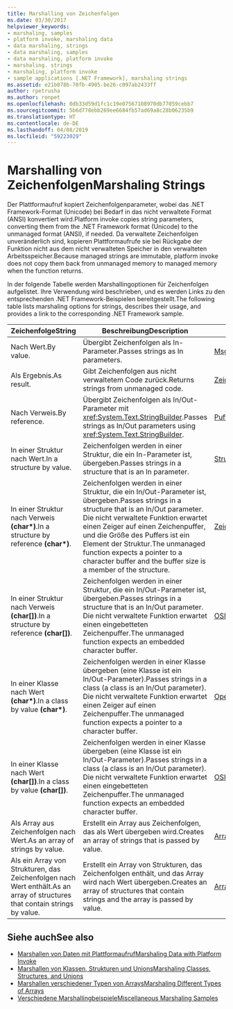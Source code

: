 ```yaml
---
title: Marshalling von Zeichenfolgen
ms.date: 03/30/2017
helpviewer_keywords:
- marshaling, samples
- platform invoke, marshaling data
- data marshaling, strings
- data marshaling, samples
- data marshaling, platform invoke
- marshaling. strings
- marshaling, platform invoke
- sample applications [.NET Framework], marshaling strings
ms.assetid: e21b078b-70fb-4905-be26-c097ab2433ff
author: rpetrusha
ms.author: ronpet
ms.openlocfilehash: 0db33d59d1fc1c19e07567108970db77059cebb7
ms.sourcegitcommit: 5b6d778ebb269ee6684fb57ad69a8c28b06235b9
ms.translationtype: HT
ms.contentlocale: de-DE
ms.lasthandoff: 04/08/2019
ms.locfileid: "59223029"
---
```

# <a name="marshaling-strings"></a><span data-ttu-id="351eb-102">Marshalling von Zeichenfolgen</span><span class="sxs-lookup"><span data-stu-id="351eb-102">Marshaling Strings</span></span>
<span data-ttu-id="351eb-103">Der Plattformaufruf kopiert Zeichenfolgenparameter, wobei das .NET Framework-Format (Unicode) bei Bedarf in das nicht verwaltete Format (ANSI) konvertiert wird.</span><span class="sxs-lookup"><span data-stu-id="351eb-103">Platform invoke copies string parameters, converting them from the .NET Framework format (Unicode) to the unmanaged format (ANSI), if needed.</span></span> <span data-ttu-id="351eb-104">Da verwaltete Zeichenfolgen unveränderlich sind, kopieren Plattformaufrufe sie bei Rückgabe der Funktion nicht aus dem nicht verwalteten Speicher in den verwalteten Arbeitsspeicher.</span><span class="sxs-lookup"><span data-stu-id="351eb-104">Because managed strings are immutable, platform invoke does not copy them back from unmanaged memory to managed memory when the function returns.</span></span>  
  
 <span data-ttu-id="351eb-105">In der folgende Tabelle werden Marshallingoptionen für Zeichenfolgen aufgelistet. Ihre Verwendung wird beschrieben, und es werden Links zu den entsprechenden .NET Framework-Beispielen bereitgestellt.</span><span class="sxs-lookup"><span data-stu-id="351eb-105">The following table lists marshaling options for strings, describes their usage, and provides a link to the corresponding .NET Framework sample.</span></span>  
  
|<span data-ttu-id="351eb-106">Zeichenfolge</span><span class="sxs-lookup"><span data-stu-id="351eb-106">String</span></span>|<span data-ttu-id="351eb-107">Beschreibung</span><span class="sxs-lookup"><span data-stu-id="351eb-107">Description</span></span>|<span data-ttu-id="351eb-108">Beispiel</span><span class="sxs-lookup"><span data-stu-id="351eb-108">Sample</span></span>|  
|------------|-----------------|------------|  
|<span data-ttu-id="351eb-109">Nach Wert.</span><span class="sxs-lookup"><span data-stu-id="351eb-109">By value.</span></span>|<span data-ttu-id="351eb-110">Übergibt Zeichenfolgen als In-Parameter.</span><span class="sxs-lookup"><span data-stu-id="351eb-110">Passes strings as In parameters.</span></span>|[<span data-ttu-id="351eb-111">MsgBox</span><span class="sxs-lookup"><span data-stu-id="351eb-111">MsgBox</span></span>](msgbox-sample.md)|  
|<span data-ttu-id="351eb-112">Als Ergebnis.</span><span class="sxs-lookup"><span data-stu-id="351eb-112">As result.</span></span>|<span data-ttu-id="351eb-113">Gibt Zeichenfolgen aus nicht verwaltetem Code zurück.</span><span class="sxs-lookup"><span data-stu-id="351eb-113">Returns strings from unmanaged code.</span></span>|[<span data-ttu-id="351eb-114">Zeichenfolgen</span><span class="sxs-lookup"><span data-stu-id="351eb-114">Strings</span></span>](https://docs.microsoft.com/previous-versions/dotnet/netframework-4.0/e765dyyy(v=vs.100))|  
|<span data-ttu-id="351eb-115">Nach Verweis.</span><span class="sxs-lookup"><span data-stu-id="351eb-115">By reference.</span></span>|<span data-ttu-id="351eb-116">Übergibt Zeichenfolgen als In/Out-Parameter mit <xref:System.Text.StringBuilder>.</span><span class="sxs-lookup"><span data-stu-id="351eb-116">Passes strings as In/Out parameters using <xref:System.Text.StringBuilder>.</span></span>|[<span data-ttu-id="351eb-117">Puffer</span><span class="sxs-lookup"><span data-stu-id="351eb-117">Buffers</span></span>](https://docs.microsoft.com/previous-versions/dotnet/netframework-4.0/x3txb6xc(v=vs.100))|  
|<span data-ttu-id="351eb-118">In einer Struktur nach Wert.</span><span class="sxs-lookup"><span data-stu-id="351eb-118">In a structure by value.</span></span>|<span data-ttu-id="351eb-119">Zeichenfolgen werden in einer Struktur, die ein In-Parameter ist, übergeben.</span><span class="sxs-lookup"><span data-stu-id="351eb-119">Passes strings in a structure that is an In parameter.</span></span>|[<span data-ttu-id="351eb-120">Strukturen</span><span class="sxs-lookup"><span data-stu-id="351eb-120">Structs</span></span>](https://docs.microsoft.com/previous-versions/dotnet/netframework-4.0/eadtsekz(v=vs.100))|  
|<span data-ttu-id="351eb-121">In einer Struktur nach Verweis **(char\*)**.</span><span class="sxs-lookup"><span data-stu-id="351eb-121">In a structure by reference **(char\*)**.</span></span>|<span data-ttu-id="351eb-122">Zeichenfolgen werden in einer Struktur, die ein In/Out-Parameter ist, übergeben.</span><span class="sxs-lookup"><span data-stu-id="351eb-122">Passes strings in a structure that is an In/Out parameter.</span></span> <span data-ttu-id="351eb-123">Die nicht verwaltete Funktion erwartet einen Zeiger auf einen Zeichenpuffer, und die Größe des Puffers ist ein Element der Struktur.</span><span class="sxs-lookup"><span data-stu-id="351eb-123">The unmanaged function expects a pointer to a character buffer and the buffer size is a member of the structure.</span></span>|[<span data-ttu-id="351eb-124">Zeichenfolgen</span><span class="sxs-lookup"><span data-stu-id="351eb-124">Strings</span></span>](https://docs.microsoft.com/previous-versions/dotnet/netframework-4.0/e765dyyy(v=vs.100))|  
|<span data-ttu-id="351eb-125">In einer Struktur nach Verweis **(char[])**.</span><span class="sxs-lookup"><span data-stu-id="351eb-125">In a structure by reference **(char[])**.</span></span>|<span data-ttu-id="351eb-126">Zeichenfolgen werden in einer Struktur, die ein In/Out-Parameter ist, übergeben.</span><span class="sxs-lookup"><span data-stu-id="351eb-126">Passes strings in a structure that is an In/Out parameter.</span></span> <span data-ttu-id="351eb-127">Die nicht verwaltete Funktion erwartet einen eingebetteten Zeichenpuffer.</span><span class="sxs-lookup"><span data-stu-id="351eb-127">The unmanaged function expects an embedded character buffer.</span></span>|[<span data-ttu-id="351eb-128">OSInfo</span><span class="sxs-lookup"><span data-stu-id="351eb-128">OSInfo</span></span>](https://docs.microsoft.com/previous-versions/dotnet/netframework-4.0/795sy883(v=vs.100))|  
|<span data-ttu-id="351eb-129">In einer Klasse nach Wert **(char\*)**.</span><span class="sxs-lookup"><span data-stu-id="351eb-129">In a class by value **(char\*)**.</span></span>|<span data-ttu-id="351eb-130">Zeichenfolgen werden in einer Klasse übergeben (eine Klasse ist ein In/Out-Parameter).</span><span class="sxs-lookup"><span data-stu-id="351eb-130">Passes strings in a class (a class is an In/Out parameter).</span></span> <span data-ttu-id="351eb-131">Die nicht verwaltete Funktion erwartet einen Zeiger auf einen Zeichenpuffer.</span><span class="sxs-lookup"><span data-stu-id="351eb-131">The unmanaged function expects a pointer to a character buffer.</span></span>|[<span data-ttu-id="351eb-132">OpenFileDlg</span><span class="sxs-lookup"><span data-stu-id="351eb-132">OpenFileDlg</span></span>](https://docs.microsoft.com/previous-versions/dotnet/netframework-4.0/w5tyztk9(v=vs.100))|  
|<span data-ttu-id="351eb-133">In einer Klasse nach Wert **(char[])**.</span><span class="sxs-lookup"><span data-stu-id="351eb-133">In a class by value **(char[])**.</span></span>|<span data-ttu-id="351eb-134">Zeichenfolgen werden in einer Klasse übergeben (eine Klasse ist ein In/Out-Parameter).</span><span class="sxs-lookup"><span data-stu-id="351eb-134">Passes strings in a class (a class is an In/Out parameter).</span></span> <span data-ttu-id="351eb-135">Die nicht verwaltete Funktion erwartet einen eingebetteten Zeichenpuffer.</span><span class="sxs-lookup"><span data-stu-id="351eb-135">The unmanaged function expects an embedded character buffer.</span></span>|[<span data-ttu-id="351eb-136">OSInfo</span><span class="sxs-lookup"><span data-stu-id="351eb-136">OSInfo</span></span>](https://docs.microsoft.com/previous-versions/dotnet/netframework-4.0/795sy883(v=vs.100))|  
|<span data-ttu-id="351eb-137">Als Array aus Zeichenfolgen nach Wert.</span><span class="sxs-lookup"><span data-stu-id="351eb-137">As an array of strings by value.</span></span>|<span data-ttu-id="351eb-138">Erstellt ein Array aus Zeichenfolgen, das als Wert übergeben wird.</span><span class="sxs-lookup"><span data-stu-id="351eb-138">Creates an array of strings that is passed by value.</span></span>|[<span data-ttu-id="351eb-139">Arrays</span><span class="sxs-lookup"><span data-stu-id="351eb-139">Arrays</span></span>](marshaling-different-types-of-arrays.md)|  
|<span data-ttu-id="351eb-140">Als ein Array von Strukturen, das Zeichenfolgen nach Wert enthält.</span><span class="sxs-lookup"><span data-stu-id="351eb-140">As an array of structures that contain strings by value.</span></span>|<span data-ttu-id="351eb-141">Erstellt ein Array von Strukturen, das Zeichenfolgen enthält, und das Array wird nach Wert übergeben.</span><span class="sxs-lookup"><span data-stu-id="351eb-141">Creates an array of structures that contain strings and the array is passed by value.</span></span>|[<span data-ttu-id="351eb-142">Arrays</span><span class="sxs-lookup"><span data-stu-id="351eb-142">Arrays</span></span>](marshaling-different-types-of-arrays.md)|  
  
## <a name="see-also"></a><span data-ttu-id="351eb-143">Siehe auch</span><span class="sxs-lookup"><span data-stu-id="351eb-143">See also</span></span>

- [<span data-ttu-id="351eb-144">Marshallen von Daten mit Plattformaufruf</span><span class="sxs-lookup"><span data-stu-id="351eb-144">Marshaling Data with Platform Invoke</span></span>](marshaling-data-with-platform-invoke.md)
- [<span data-ttu-id="351eb-145">Marshallen von Klassen, Strukturen und Unions</span><span class="sxs-lookup"><span data-stu-id="351eb-145">Marshaling Classes, Structures, and Unions</span></span>](marshaling-classes-structures-and-unions.md)
- [<span data-ttu-id="351eb-146">Marshallen verschiedener Typen von Arrays</span><span class="sxs-lookup"><span data-stu-id="351eb-146">Marshaling Different Types of Arrays</span></span>](marshaling-different-types-of-arrays.md)
- [<span data-ttu-id="351eb-147">Verschiedene Marshallingbeispiele</span><span class="sxs-lookup"><span data-stu-id="351eb-147">Miscellaneous Marshaling Samples</span></span>](https://docs.microsoft.com/previous-versions/dotnet/netframework-4.0/ss9sb93t(v=vs.100))
